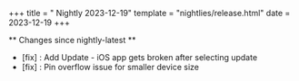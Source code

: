 +++
title = " Nightly 2023-12-19"
template = "nightlies/release.html"
date = 2023-12-19
+++

** Changes since nightly-latest **
- [fix] : Add Update - iOS app gets broken after selecting update
- [fix] : Pin overflow issue for smaller device size
